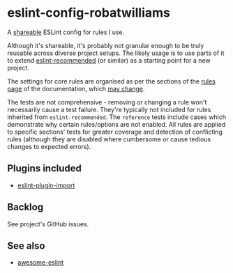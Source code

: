 # eslint-config-robatwilliams

A [shareable](https://eslint.org/docs/developer-guide/shareable-configs) ESLint config for rules I use.

Although it's shareable, it's probably not granular enough to be truly reusable across diverse project setups. The likely usage is to use parts of it to extend [eslint-recommended](https://github.com/eslint/eslint/blob/master/conf/eslint-recommended.js) (or similar) as a starting point for a new project.

The settings for core rules are organised as per the sections of the [rules page](https://eslint.org/docs/rules) of the documentation, which [may change](https://github.com/eslint/eslint/issues/7991).

The tests are not comprehensive - removing or changing a rule won't necessarily cause a test failure. They're typically not included for rules inherited from `eslint-recommended`. The `reference` tests include cases which demonstrate why certain rules/options are not enabled. All rules are applied to specific sections' tests for greater coverage and detection of conflicting rules (although they are disabled where cumbersome or cause tedious changes to expected errors).

## Plugins included
* [eslint-plugin-import](https://github.com/benmosher/eslint-plugin-import)

## Backlog
See project's GitHub issues.

## See also
* [awesome-eslint](https://github.com/dustinspecker/awesome-eslint)
